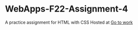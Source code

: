 # WebApps-F22-Assignment-4
A practice assignment for HTML with CSS
Hosted at [Go to work](https://44-563-web-apps-f22.github.io/44563-webapps-assignment-4-PR45H4N7H/)